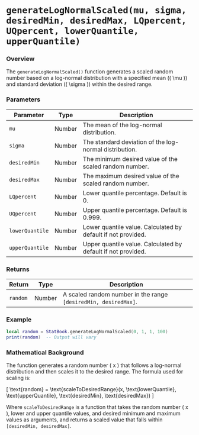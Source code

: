 # `generateLogNormalScaled(mu, sigma, desiredMin, desiredMax, LQpercent, UQpercent, lowerQuantile, upperQuantile)`

### Overview

The `generateLogNormalScaled()` function generates a scaled random number based on a log-normal distribution with a specified mean (\( \mu \)) and standard deviation (\( \sigma \)) within the desired range.

### Parameters

| Parameter      | Type   | Description                                                                  |
|----------------|--------|------------------------------------------------------------------------------|
| `mu`           | Number | The mean of the log-normal distribution.                                      |
| `sigma`        | Number | The standard deviation of the log-normal distribution.                        |
| `desiredMin`   | Number | The minimum desired value of the scaled random number.                        |
| `desiredMax`   | Number | The maximum desired value of the scaled random number.                        |
| `LQpercent`    | Number | Lower quantile percentage. Default is 0.                                      |
| `UQpercent`    | Number | Upper quantile percentage. Default is 0.999.                                  |
| `lowerQuantile`| Number | Lower quantile value. Calculated by default if not provided.                  |
| `upperQuantile`| Number | Upper quantile value. Calculated by default if not provided.                  |

### Returns

| Return         | Type   | Description                                                         |
|----------------|--------|---------------------------------------------------------------------|
| `random`       | Number | A scaled random number in the range `[desiredMin, desiredMax]`.     |

### Example

```lua
local random = StatBook.generateLogNormalScaled(0, 1, 1, 100)
print(random)  -- Output will vary
```

### Mathematical Background

The function generates a random number \( x \) that follows a log-normal distribution and then scales it to the desired range. The formula used for scaling is:

\[
\text{random} = \text{scaleToDesiredRange}(x, \text{lowerQuantile}, \text{upperQuantile}, \text{desiredMin}, \text{desiredMax})
\]

Where `scaleToDesiredRange` is a function that takes the random number \( x \), lower and upper quantile values, and desired minimum and maximum values as arguments, and returns a scaled value that falls within `[desiredMin, desiredMax]`.








